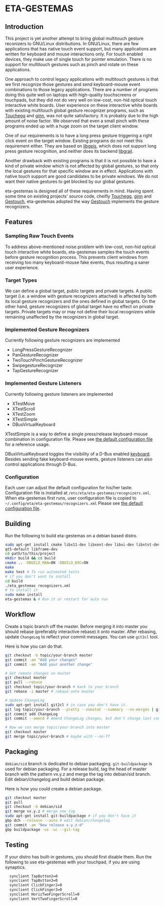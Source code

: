 # ETA-GESTEMAS

## Introduction

This project is yet another attempt to bring global multitouch gesture reconizers
to GNU/Linux distributions. In GNU/Linux, there are few applications that has
native touch event support, but many applications are written for keyboard and
mouse interactions only. For touch enabled devices, they make use of single touch
for pointer emulation. There is no support for multitouch gestures such as pinch
and rotate on these applications.

One approach to control legacy applications with multitouch gestures is that we
first recognize those gestures and send keyboard-mouse event combinations to
those legacy applications. There are a number of programs doing this quite well
on laptops with high-quality touchscreens or touchpads, but they did not do very
well on low-cost, non-hid optical touch interactive white boards. User experience
on these interactive white boards with existing multitouch global gesture
recognizer programs, such as [Touchegg] and [ginn], was not quite satisfactory.
It is probably due to the high amount of noise factor. We observed that even a
small pinch with these programs ended up with a huge zoom on the target client
window.

One of our requirements is to have a long press gesture triggering a right click
event on the target window. Existing programs do not meet this requirement
either. They are based on [libgeis], which does not support long press gesture
recognition, and neither does its backend [libgrail].

Another drawback with existing programs is that it is not possible to have a kind
of private window which is not affected by global gestures, so that only the
local gestures for that specific window are in effect. Applications with native
touch support are good candidates to be private windows. We do not want their
native gestures to get blocked by our global gestures.

eta-gestemas is designed all of these requirements in mind. Having spent some
time on existing projects' source code, cheifly [Touchegg], [ginn] and
[Gestouch], eta-gestemas adopted the way [Gestouch] implements the gesture
recognizers.

## Features

### Sampling Raw Touch Events

To address above-mentioned noise problem with low-cost, non-hid optical touch
interactive white boards, eta-gestemas samples the touch events before gesture
recognition process. This prevents client windows from receiving too many
keyboard-mouse fake events, thus resulting a saner user experience.

### Target Types

We can define a global target, public targets and private targets. A public
target (i.e. a window with gesture recognizers attached) is affected by both its
local gesture recognizers and the ones defined in global targets. On the other
hand, gesture recognizers of global target have no effect on private targets.
Private targets may or may not define their local recognizers while remaining
unaffected by the recognizers in global target.

### Implemented Gesture Recognizers

Currently following gesture recognizers are implemented

- LongPressGestureRecognizer
- PanGestureRecognizer
- TwoTouchPinchGestureRecognizer
- SwipegestureRecognizer
- TapGestureRecognizer

### Implemented Gesture Listeners

Currently following gesture listeners are implemented

- XTestMove
- XTestScroll
- XTestZoom
- XTestSimple
- DBusVirtualKeyboard

XTestSimple is a way to define a single press/release keyboard-mouse combination
in configuration file. Please see [the default configuration file][config-file]
for a reference usage.

DBusVirtualKeyboard toggles the visibility of a D-Bus enabled [keyboard][etak].
Besides sending fake keyboard-mouse events, gesture listeners can also control
applications through D-Bus.

### Configuration

Each user can adjust the default configuration for his/her taste. Configuration
file is installed at `/etc/eta/eta-gestemas/recognizers.xml`. When eta-gestemas
first runs, user configuration file is copied to
`~/.config/eta/eta-gestemas/recognizers.xml` Please see
[the default configuration file][config-file].

## Building

Run the following to build eta-gestemas on a debian based distro.

```bash
sudo apt-get install cmake libx11-dev libxext-dev libxi-dev libxtst-dev \
qt5-default libframe-dev
cd path/to/this/project
mkdir build && cd build
cmake .. -DBUILD_MAN=ON -DBUILD_DOC=ON
make
make test # To run automated tests
# if you don't want to install
cd build
./eta_gestemas recognizers.xml
# to install it
sudo make install
eta-gestemas & # Run it or restart for auto run
```

## Workflow

Create a topic branch off the master. Before merging it into master you should
rebase (preferably interactive rebase) it onto master. After rebasing, update
`ChangeLog` to reflect your commit messages. You can use `git2cl` tool.

Here is how you can do that.

```bash
git checkout -b topic/your-branch master
git commit -am "Add your changes"
git commit -am "Add your another change"

# Get remote changes on master
git checkout master
git pull --rebase
git checkout topic/your-branch # back to your branch
git rebase -i master # rebase onto master

# Update ChangeLog
sudo apt-get install git2cl # in case you don't have it.
git log topic/your-branch --pretty --numstat --summary --no-merges | git2cl > ChangeLog
git commit add ChangeLog
git commit --amend # Amend ChangeLog changes, but don't change last commit message

# Now we can merge topic/your-branch into master
git checkout master
git merge topic/your-branch # maybe with --no-ff
```


## Packaging

`debian/sid` branch is dedicated to debian packaging. `git-buildpackage` is used
for debian packaging. For a release build, tag the head of master branch with the
pattern vx.y.z and merge the tag into debian/sid branch. Edit debian/changelog
and build debian package.

Here is how you could create a debian package.

```bash
git checkout master
git pull
git checkout -b debian/sid
git merge vx.y.z # merge new tag
sudo apt-get install git-buildpackage # if you don't have it
gbp dch --release --auto # edit debian/changelog
git commit -am "New release x.y.z-d"
gbp buildpackage -us -uc --git-tag
```

## Testing

If your distro has built-in gestures, you should first disable them. Run the
following to use eta-gestemas with your touchpad, if you are using synaptics.

```bash
  synclient TapButton2=0
  synclient TapButton3=0
  synclient ClickFinger2=0
  synclient ClickFinger3=0
  synclient HorizTwoFingerScroll=0
  synclient VertTwoFingerScroll=0
```

[Touchegg]: https://github.com/JoseExposito/touchegg
[ginn]: https://wiki.ubuntu.com/Multitouch/Ginn
[Gestouch]: https://github.com/fljot/Gestouch
[config-file]: ./recognizers.xml
[etak]: https://github.com/Pardus-Kurumsal/etak
[libgeis]: https://launchpad.net/geis
[libgrail]: https://launchpad.net/grail
